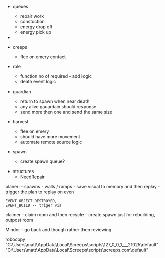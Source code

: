 - queues
    - repair work
    - constuction 
    - energy drop off
    - energy pick up

- 

- creeps
    - flee on emery contact

- role 
    <!-- add function no of required -->
    - function no of required - add logic
    - death event logic

- guardian 
    - return to spawn when near death
    - any alive gauardain should response 
    - send more then one and send the same size
    <!-- - dispatch on threat  -->
- harvest 
    <!-- - left spwan but was near death?! had 50 ticks and moved -->
    <!-- - return half full -->
    - flee on emery
    - should have more movement
    - automate remote source logic

- spawn
    - create spawn queue?
<!-- - road network
    - path finder go though walls!  -->
- structures
    - NeedRepair

<!-- 
- carriew 
    - stuck unable to unload to store -->

planer: 
    - spawns
    - walls / ramps
    - save visual to memory and then replay
    - trigger the plan to replay on even

    EVENT_OBJECT_DESTROYED,
    EVENT_BUILD -- triger via 


claimer
    - claim room and then recycle 
    - create spawn just for rebuilding, outpost room 

Minder
    - go back and though rather then reviewing 




robocopy "C:\Users\matt\AppData\Local\Screeps\scripts\127_0_0_1___21025\default" "C:\Users\matt\AppData\Local\Screeps\scripts\screeps.com\default"